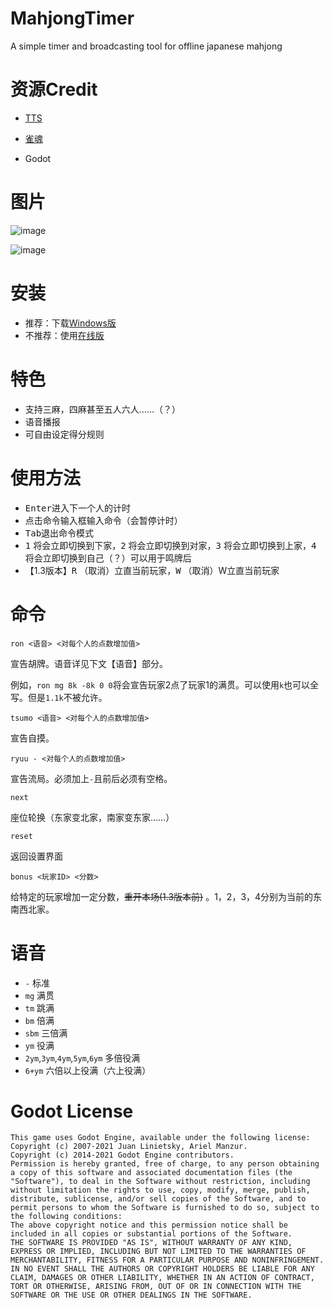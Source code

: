 # MahjongTimer
A simple timer and broadcasting tool for offline japanese mahjong

# 资源Credit
- [TTS](https://ttsmp3.com/text-to-speech/Japanese/)

- [雀魂](https://www.maj-soul.com)

- Godot

# 图片
![image](https://user-images.githubusercontent.com/34835642/144620916-741ab4a5-2c27-4447-9f05-3b944b2e3cda.png)

![image](https://user-images.githubusercontent.com/34835642/144620978-ccda5659-bffc-4ca2-a762-2e75d85259fa.png)

# 安装
- 推荐：下载[Windows版](https://github.com/XiaoGeNintendo/MahjongTimer/releases)
- 不推荐：使用[在线版](https://xiaogenintendo.github.io/MahjongTimer/)


# 特色
- 支持三麻，四麻甚至五人六人……（？）
- 语音播报
- 可自由设定得分规则

# 使用方法
- <kbd>Enter</kbd>进入下一个人的计时
- 点击命令输入框输入命令（会暂停计时）
- <kbd>Tab</kbd>退出命令模式
- <kbd>1</kbd> 将会立即切换到下家，<kbd>2</kbd> 将会立即切换到对家，<kbd>3</kbd> 将会立即切换到上家，<kbd>4</kbd> 将会立即切换到自己（？）可以用于鸣牌后
- 【1.3版本】<kbd>R</kbd> （取消）立直当前玩家，<kbd>W</kbd> （取消）W立直当前玩家

# 命令
```
ron <语音> <对每个人的点数增加值>
```
宣告胡牌。语音详见下文【语音】部分。

例如，`ron mg 8k -8k 0 0`将会宣告玩家2点了玩家1的满贯。可以使用`k`也可以全写。但是`1.1k`不被允许。

```
tsumo <语音> <对每个人的点数增加值>
```
宣告自摸。

```
ryuu - <对每个人的点数增加值>
```
宣告流局。必须加上` - `且前后必须有空格。

```
next
```
座位轮换（东家变北家，南家变东家……）

```
reset
```
返回设置界面

```
bonus <玩家ID> <分数>
```
给特定的玩家增加一定分数，~~重开本场(1.3版本前)~~ 。1，2，3，4分别为当前的东南西北家。

# 语音
- `-` 标准
- `mg` 满贯
- `tm` 跳满
- `bm` 倍满
- `sbm` 三倍满
- `ym` 役满
- `2ym`,`3ym`,`4ym`,`5ym`,`6ym` 多倍役满
- `6+ym` 六倍以上役满（六上役满）

# Godot License
```
This game uses Godot Engine, available under the following license:
Copyright (c) 2007-2021 Juan Linietsky, Ariel Manzur.
Copyright (c) 2014-2021 Godot Engine contributors.
Permission is hereby granted, free of charge, to any person obtaining a copy of this software and associated documentation files (the "Software"), to deal in the Software without restriction, including without limitation the rights to use, copy, modify, merge, publish, distribute, sublicense, and/or sell copies of the Software, and to permit persons to whom the Software is furnished to do so, subject to the following conditions:
The above copyright notice and this permission notice shall be included in all copies or substantial portions of the Software.
THE SOFTWARE IS PROVIDED "AS IS", WITHOUT WARRANTY OF ANY KIND, EXPRESS OR IMPLIED, INCLUDING BUT NOT LIMITED TO THE WARRANTIES OF MERCHANTABILITY, FITNESS FOR A PARTICULAR PURPOSE AND NONINFRINGEMENT. IN NO EVENT SHALL THE AUTHORS OR COPYRIGHT HOLDERS BE LIABLE FOR ANY CLAIM, DAMAGES OR OTHER LIABILITY, WHETHER IN AN ACTION OF CONTRACT, TORT OR OTHERWISE, ARISING FROM, OUT OF OR IN CONNECTION WITH THE SOFTWARE OR THE USE OR OTHER DEALINGS IN THE SOFTWARE.
```
